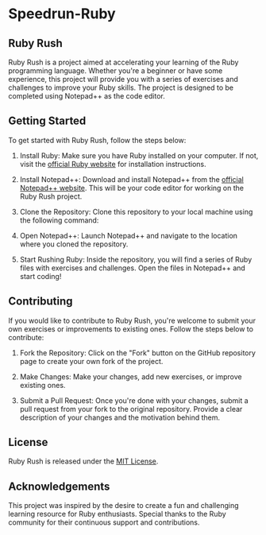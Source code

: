 # Speedrun-Ruby

## Ruby Rush

Ruby Rush is a project aimed at accelerating your learning of the Ruby programming language. Whether you're a beginner or have some experience, this project will provide you with a series of exercises and challenges to improve your Ruby skills. The project is designed to be completed using Notepad++ as the code editor.

## Getting Started

To get started with Ruby Rush, follow the steps below:

1. Install Ruby: Make sure you have Ruby installed on your computer. If not, visit the [official Ruby website](https://www.ruby-lang.org/en/documentation/installation/) for installation instructions.

2. Install Notepad++: Download and install Notepad++ from the [official Notepad++ website](https://notepad-plus-plus.org/downloads/). This will be your code editor for working on the Ruby Rush project.

3. Clone the Repository: Clone this repository to your local machine using the following command:


4. Open Notepad++: Launch Notepad++ and navigate to the location where you cloned the repository.

5. Start Rushing Ruby: Inside the repository, you will find a series of Ruby files with exercises and challenges. Open the files in Notepad++ and start coding!

## Contributing

If you would like to contribute to Ruby Rush, you're welcome to submit your own exercises or improvements to existing ones. Follow the steps below to contribute:

1. Fork the Repository: Click on the "Fork" button on the GitHub repository page to create your own fork of the project.

2. Make Changes: Make your changes, add new exercises, or improve existing ones.

3. Submit a Pull Request: Once you're done with your changes, submit a pull request from your fork to the original repository. Provide a clear description of your changes and the motivation behind them.

## License

Ruby Rush is released under the [MIT License](LICENSE).

## Acknowledgements

This project was inspired by the desire to create a fun and challenging learning resource for Ruby enthusiasts. Special thanks to the Ruby community for their continuous support and contributions.
